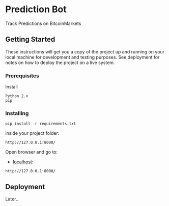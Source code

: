 # Prediction Bot

Track Predictions on BitcoinMarkets

## Getting Started

These instructions will get you a copy of the project up and running on your local machine for development and testing purposes. See deployment for notes on how to deploy the project on a live system.

### Prerequisites

Install

```
Python 2.x
pip
```

### Installing

```
pip install -r requirements.txt
```

inside your project folder:

```
http://127.0.0.1:8000/
```

Open browser and go to:

- [localhost](http://127.0.0.1:8000/):

```
http://127.0.0.1:8000/
```

## Deployment

Later..
